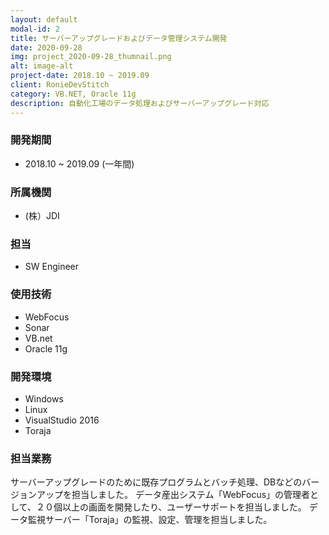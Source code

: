 ```yaml
---
layout: default
modal-id: 2
title: サーバーアップグレードおよびデータ管理システム開発
date: 2020-09-28
img: project_2020-09-28_thumnail.png
alt: image-alt
project-date: 2018.10 ~ 2019.09
client: RonieDevStitch
category: VB.NET, Oracle 11g
description: 自動化工場のデータ処理およびサーバーアップグレード対応
---
```


### 開発期間
* 2018.10 ~ 2019.09 (一年間)

### 所属機関
* (株）JDI

### 担当
* SW Engineer

### 使用技術
* WebFocus
* Sonar
* VB.net
* Oracle 11g

### 開発環境
* Windows
* Linux
* VisualStudio 2016
* Toraja

### 担当業務
サーバーアップグレードのために既存プログラムとバッチ処理、DBなどのバージョンアップを担当しました。
データ産出システム「WebFocus」の管理者として、２０個以上の画面を開発したり、ユーザーサポートを担当しました。
データ監視サーバー「Toraja」の監視、設定、管理を担当しました。
